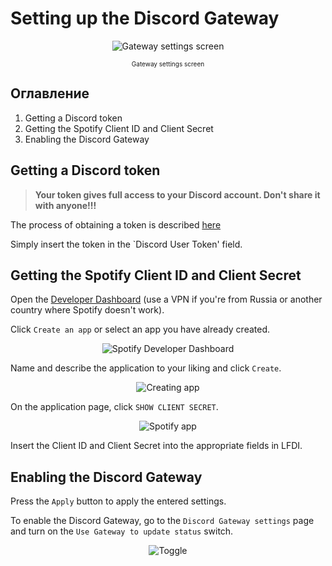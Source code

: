 # Setting up the Discord Gateway

<div align='center'>

![Gateway settings screen](https://i.imgur.com/SLOZfUy.png)

<font size="1">Gateway settings screen</font>

</div>

## Оглавление
1. Getting a Discord token
2. Getting the Spotify Client ID and Client Secret
3. Enabling the Discord Gateway

## Getting a Discord token

> **Your token gives full access to your Discord account. Don't share it with anyone!!!**

The process of obtaining a token is described [here](https://discordhelp.net/discord-token)

Simply insert the token in the `Discord User Token' field.

## Getting the Spotify Client ID and Client Secret

Open the [Developer Dashboard](https://developer.spotify.com/dashboard/applications) (use a VPN if you're from Russia or another country where Spotify doesn't work).

Click `Create an app` or select an app you have already created.

<div align='center'>

![Spotify Developer Dashboard](https://i.imgur.com/gk5RESL.png)

</div>

Name and describe the application to your liking and click `Create`.

<div align='center'>

![Creating app](https://i.imgur.com/XgMSxgm.png)

</div>

On the application page, click `SHOW CLIENT SECRET`.

<div align='center'>

![Spotify app](https://i.imgur.com/4rtIiNb.png)

</div>

Insert the Client ID and Client Secret into the appropriate fields in LFDI.

## Enabling the Discord Gateway

Press the `Apply` button to apply the entered settings.

To enable the Discord Gateway, go to the `Discord Gateway settings` page and turn on the `Use Gateway to update status` switch.

<div align='center'>

![Toggle](https://i.imgur.com/ss9EYd1.png)

</div>